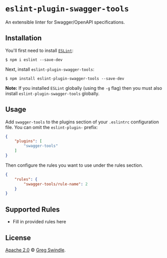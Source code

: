 # `eslint-plugin-swagger-tools`

An extensible linter for Swagger/OpenAPI specifications.

## Installation

You'll first need to install [`ESLint`](http://eslint.org):

```
$ npm i eslint --save-dev
```

Next, install `eslint-plugin-swagger-tools`:

```
$ npm install eslint-plugin-swagger-tools --save-dev
```

**Note:** If you installed `ESLint` globally (using the `-g` flag) then you must also install `eslint-plugin-swagger-tools` globally.

## Usage

Add `swagger-tools` to the plugins section of your `.eslintrc` configuration file. You can omit the `eslint-plugin-` prefix:

```json
{
    "plugins": [
        "swagger-tools"
    ]
}
```


Then configure the rules you want to use under the rules section.

```json
{
    "rules": {
        "swagger-tools/rule-name": 2
    }
}
```

## Supported Rules

* Fill in provided rules here

## License

[Apache 2.0][license-url] :copyright: [Greg Swindle][author-url].


[license-url]: ./LICENSE
[author-url]: https://github.com/gregswindle
